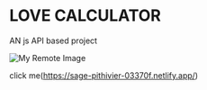 # LOVE CALCULATOR

AN js API based project

![My Remote Image]()

click me(https://sage-pithivier-03370f.netlify.app/)
